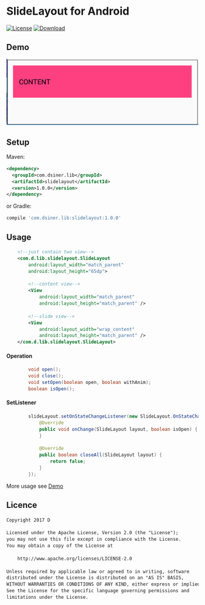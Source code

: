 # SlideLayout for Android

[![License](https://img.shields.io/badge/license-Apache%202-green.svg)](https://www.apache.org/licenses/LICENSE-2.0)
[ ![Download](https://api.bintray.com/packages/dsiner/maven/slidelayout/images/download.svg) ](https://bintray.com/dsiner/maven/slidelayout/_latestVersion)

## Demo
![](https://github.com/Dsiner/SlideLayout/blob/master/screenshot/screenshot.gif)

## Setup
Maven:
```xml
<dependency>
  <groupId>com.dsiner.lib</groupId>
  <artifactId>slidelayout</artifactId>
  <version>1.0.0</version>
</dependency>
```
or Gradle:
```groovy
compile 'com.dsiner.lib:slidelayout:1.0.0'
```


## Usage
```xml
    <!--just contain two view-->
    <com.d.lib.slidelayout.SlideLayout
        android:layout_width="match_parent"
        android:layout_height="65dp">

        <!--content view-->
        <View
            android:layout_width="match_parent"
            android:layout_height="match_parent" />

        <!--slide view-->
        <View
            android:layout_width="wrap_content"
            android:layout_height="match_parent" />
    </com.d.lib.slidelayout.SlideLayout>
```

#### Operation
```java
        void open();
        void close();
        void setOpen(boolean open, boolean withAnim);
        boolean isOpen();
```

#### SetListener
```java
        slideLayout.setOnStateChangeListener(new SlideLayout.OnStateChangeListener() {
            @Override
            public void onChange(SlideLayout layout, boolean isOpen) {
            }

            @Override
            public boolean closeAll(SlideLayout layout) {
                return false;
            }
        });
```


More usage see [Demo](app/src/main/java/com/d/slidelayout/MainActivity.java)


## Licence

```txt
Copyright 2017 D

Licensed under the Apache License, Version 2.0 (the "License");
you may not use this file except in compliance with the License.
You may obtain a copy of the License at

    http://www.apache.org/licenses/LICENSE-2.0

Unless required by applicable law or agreed to in writing, software
distributed under the License is distributed on an "AS IS" BASIS,
WITHOUT WARRANTIES OR CONDITIONS OF ANY KIND, either express or implied.
See the License for the specific language governing permissions and
limitations under the License.
```

